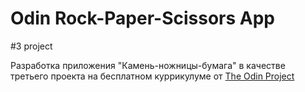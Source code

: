 # Odin Rock-Paper-Scissors App

#3 project

Разработка приложения "Камень-ножницы-бумага" в качестве третьего проекта на бесплатном куррикулуме от [The Odin Project](https://www.theodinproject.com)
